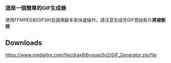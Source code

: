 ### 這是一個簡單的GIF生成器
使用FFMPEG和GIFSKI並調用腳本來快速操作，請注意生成完GIF原始影片**將被刪除**

## Downloads
https://www.mediafire.com/file/drax6t6vxoaq3o2/GIF_Generator.zip/file
